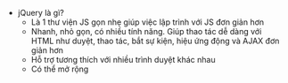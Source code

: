 - jQuery là gì?
  - Là 1 thư viện JS gọn nhẹ giúp việc lập trình với JS đơn giản hơn
  - Nhanh, nhỏ gọn, có nhiều tính năng. Giúp thao tác dễ dàng với HTML như duyệt, thao tác, bắt sự kiện, hiệu ứng động và AJAX đơn giản hơn
  - Hỗ trợ tương thích với nhiều trình duyệt khác nhau
  - Có thể mở rộng
